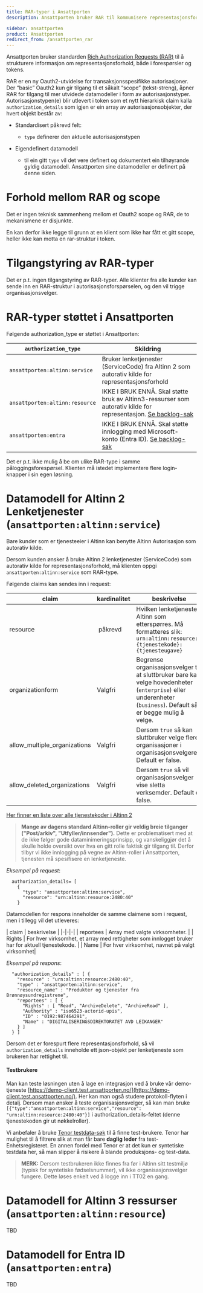 ```yaml
---
title: RAR-typer i Ansattporten
description: Ansattporten bruker RAR til kommunisere representasjonsforhold

sidebar: ansattporten
product: Ansattporten
redirect_from: /ansattporten_rar
---
```



Ansattporten bruker standarden [Rich Authorization Requests (RAR)](https://datatracker.ietf.org/doc/html/draft-ietf-oauth-rar) til å strukturere informasjon om representasjonsforhold, både i forespørsler og tokens. 


RAR er en ny Oauth2-utvidelse for transaksjonsspesifikke autorisasjoner. Der “basic” Oauth2 kun gir tilgang til et såkalt “scope” (tekst-streng), åpner RAR for tilgang til mer utvidede datamodeller i form av autorisasjonstyper. Autorisasjonstypen(e) blir utlevert i token som et nytt hierarkisk claim kalla `authorization_details` som igjen er ein array av autorisasjonsobjekter, der hvert objekt består av:

* Standardisert påkrevd felt:
    * `type` definerer den aktuelle autorisasjonstypen

* Eigendefinert datamodell
    * til ein gitt `type` vil det vere definert og dokumentert ein tilhøyrande gyldig datamodell.  Ansattporten sine datamodeller er definert på denne siden.  


# Forhold mellom RAR og scope

Det er ingen teknisk sammenheng mellom et Oauth2 scope og RAR, de to mekanismene er disjunkte.  

En kan derfor ikke legge til grunn at en klient som ikke har fått et gitt scope, heller ikke kan motta en rar-struktur i token.

# Tilgangstyring av RAR-typer

Det er p.t. ingen tilgangstyring av RAR-typer.  Alle klienter fra alle kunder kan sende inn en RAR-struktur i autorisasjonsforspørselen, og den vil trigge organisasjonsvelger.


# RAR-typer støttet i Ansattporten

Følgende authorization_type er støttet i Ansattporten:

| `authorization_type` | 	 Skildring |
|-|-|
| `ansattporten:altinn:service`  |Bruker lenketjenester (ServiceCode) fra Altinn 2 som autorativ kilde for representasjonsforhold |
| `ansattporten:altinn:resource` |IKKE I BRUK ENNÅ.  Skal støtte bruk av Altinn3-ressurser som autorativ kilde for representasjon. [Se backlog-sak](https://github.com/orgs/digdir/projects/8/views/38?pane=issue&itemId=75426143&issue=digdir%7Croadmap%7C400) |
| `ansattporten:entra` |IKKE I BRUK ENNÅ.  Skal støtte innlogging med Microsoft-konto (Entra ID). [Se backlog-sak](https://github.com/orgs/digdir/projects/8/views/38?pane=issue&itemId=87373562&issue=digdir%7Croadmap%7C438) |


Det er p.t. ikke mulig å be om ulike RAR-type i samme påloggingsforespørsel. Klienten må istedet implementere flere login-knapper i sin egen løsning.



# Datamodell for Altinn 2 Lenketjenester (`ansattporten:altinn:service`)

Bare kunder som er tjenesteeier i Altinn kan benytte Altinn Autorisasjon som autorativ kilde.

Dersom kunden ønsker å bruke Altinn 2 lenketjenester (ServiceCode) som autorativ kilde for representasjonsforhold, må klienten oppgi  `ansattporten:altinn:service` som RAR-type. 

Følgende claims kan sendes inn i request: 

| claim | kardinalitet|beskrivelse |
|-|-|-|
|resource | påkrevd|Hvilken lenketjeneste i Altinn som etterspørres. Må formatteres slik: `urn:altinn:resource:{tjenestekode}:{tjenesteugave} `|
|organizationform | Valgfri| Begrense organisasjonsvelger til at sluttbruker bare kan velge hovedenheter (`enterprise`) eller underenheter (`business`). Default så er begge mulig å velge. |
|allow_multiple_organizations| Valgfri| Dersom `true` så kan sluttbruker velge flere organisasjoner i organisasjonsvelgeren. Default er false.|
|allow_deleted_organizations | Valgfri| Dersom `true` så vil organisasjonsvelger vise sletta verksemder. Default er false.|

[Her finner en liste over alle tjenestekoder i Altinn 2](https://www.altinn.no/api/metadata?language=1044) 

> **Mange av dagens standard Altinn-roller gir veldig breie tilganger ("Post/arkiv", "Utfyller/innsender").**  Dette er problematisert med at de ikke følger gode dataminimeringsprinsipp, og vanskeliggjør det å skulle holde oversikt over hva en gitt rolle faktisk gir tilgang til.  Derfor tilbyr vi ikke innlogging på vegne av Altinn-roller i Ansattporten, tjenesten må spesifisere en lenketjeneste. 


*Eksempel på request*: 
```
  authorization_details= [
    {
      "type": "ansattporten:altinn:service",
      "resource": "urn:altinn:resource:2480:40"
    }
```

Datamodellen for respons inneholder de samme claimene som i request, men i tillegg vil det utleveres:

| claim | beskrivelse |
|-|-|-|
| reportees | Array med valgte virksomheter. |
| Rights | For hver virksomhet, et array med rettigheter som innlogget bruker har for aktuell tjenestekode.  |
| Name | For hver virksomhet, navnet på valgt virksomhet|

*Eksempel på respons*:
```
  "authorization_details" : [ {
    "resource" : "urn:altinn:resource:2480:40",
    "type" : "ansattporten:altinn:service",
    "resource_name" : "Produkter og tjenester fra Brønnøysundregistrene",
    "reportees" : [ {
      "Rights" : [ "Read", "ArchiveDelete", "ArchiveRead" ],
      "Authority" : "iso6523-actorid-upis",
      "ID" : "0192:987464291",
      "Name" : "DIGITALISERINGSDIREKTORATET AVD LEIKANGER"
    } ]
  } ]
```

Dersom det er forespurt flere representasjonsforhold, så vil `authorization_details` inneholde ett json-objekt per lenketjeneste som brukeren har rettighet til. 


#### Testbrukere

Man kan teste løsningen uten å lage en integrasjon ved å bruke vår demo-tjeneste [https://demo-client.test.ansattporten.no/](https://demo-client.test.ansattporten.no/).  Her kan man også studere protokoll-flyten i detalj.   Dersom man ønsker å teste organisasjonsvelger, så kan man bruke `[{"type":"ansattporten:altinn:service","resource": "urn:altinn:resource:2480:40"}]` i authorization_details-feltet (denne tjenestekoden gir ut nøkkelroller).

Vi anbefaler å bruke [Tenor testdata-søk](https://www.skatteetaten.no/skjema/testdata/) til å finne test-brukere. Tenor har mulighet til å filtrere slik at man får bare **daglig leder** fra test-Enhetsregisteret. En annen fordel med Tenor er at det kun er syntetiske testdata her, så man slipper å risikere å blande produksjons- og test-data.

> **MERK:** Dersom testbrukeren ikke finnes fra før i Altinn sitt testmiljø (typisk for syntetiske fødselsnummer), vil ikke organisasjonsvelger fungere. Dette løses enkelt ved å logge inn i TT02 en gang.


# Datamodell for Altinn 3 ressurser (`ansattporten:altinn:resource`)

TBD

# Datamodell for Entra ID  (`ansattporten:entra`)

TBD

